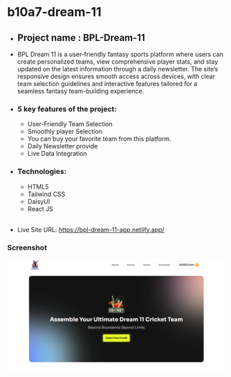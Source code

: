 # b10a7-dream-11

- <h2>Project name : BPL-Dream-11</h2>

- <p>BPL Dream 11 is a user-friendly fantasy sports platform where users can create personalized teams, view comprehensive player stats, and stay updated on the latest information through a daily newsletter. The site’s responsive design ensures smooth access across devices, with clear team selection guidelines and interactive features tailored for a seamless fantasy team-building experience.</p>

- <h3>5 key features of the project:</h3> 
    <ul>
    <li> User-Friendly Team Selection </li>
    <li> Smoothly player Selection  </li>
    <li> You can buy your favorite team from this platform. </li>
    <li> Daily Newsletter provide</li>
    <li> Live Data Integration </li>
    </ul>
- <h3>Technologies:</h3> 
    <ul>
    <li> HTML5 </li>
    <li> Tailwind CSS </li>
    <li> DaisyUI </li>
    <li> React JS </li>
    </ul>

    <br/>

- Live Site URL: https://bpl-dream-11-app.netlify.app/

### Screenshot

![Website Screenshot](./src/assets/desktop.png)
